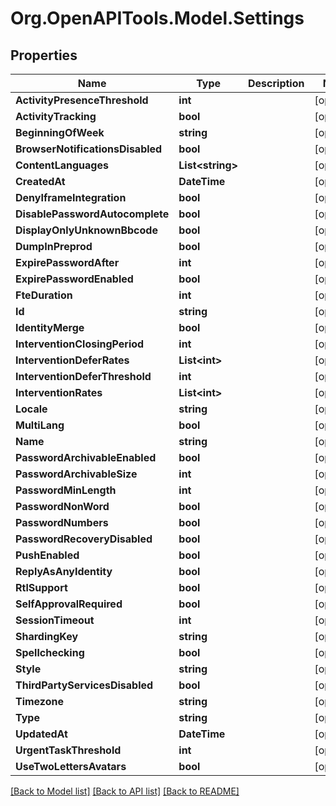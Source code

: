 # Org.OpenAPITools.Model.Settings
## Properties

Name | Type | Description | Notes
------------ | ------------- | ------------- | -------------
**ActivityPresenceThreshold** | **int** |  | [optional] 
**ActivityTracking** | **bool** |  | [optional] 
**BeginningOfWeek** | **string** |  | [optional] 
**BrowserNotificationsDisabled** | **bool** |  | [optional] 
**ContentLanguages** | **List&lt;string&gt;** |  | [optional] 
**CreatedAt** | **DateTime** |  | [optional] 
**DenyIframeIntegration** | **bool** |  | [optional] 
**DisablePasswordAutocomplete** | **bool** |  | [optional] 
**DisplayOnlyUnknownBbcode** | **bool** |  | [optional] 
**DumpInPreprod** | **bool** |  | [optional] 
**ExpirePasswordAfter** | **int** |  | [optional] 
**ExpirePasswordEnabled** | **bool** |  | [optional] 
**FteDuration** | **int** |  | [optional] 
**Id** | **string** |  | [optional] 
**IdentityMerge** | **bool** |  | [optional] 
**InterventionClosingPeriod** | **int** |  | [optional] 
**InterventionDeferRates** | **List&lt;int&gt;** |  | [optional] 
**InterventionDeferThreshold** | **int** |  | [optional] 
**InterventionRates** | **List&lt;int&gt;** |  | [optional] 
**Locale** | **string** |  | [optional] 
**MultiLang** | **bool** |  | [optional] 
**Name** | **string** |  | [optional] 
**PasswordArchivableEnabled** | **bool** |  | [optional] 
**PasswordArchivableSize** | **int** |  | [optional] 
**PasswordMinLength** | **int** |  | [optional] 
**PasswordNonWord** | **bool** |  | [optional] 
**PasswordNumbers** | **bool** |  | [optional] 
**PasswordRecoveryDisabled** | **bool** |  | [optional] 
**PushEnabled** | **bool** |  | [optional] 
**ReplyAsAnyIdentity** | **bool** |  | [optional] 
**RtlSupport** | **bool** |  | [optional] 
**SelfApprovalRequired** | **bool** |  | [optional] 
**SessionTimeout** | **int** |  | [optional] 
**ShardingKey** | **string** |  | [optional] 
**Spellchecking** | **bool** |  | [optional] 
**Style** | **string** |  | [optional] 
**ThirdPartyServicesDisabled** | **bool** |  | [optional] 
**Timezone** | **string** |  | [optional] 
**Type** | **string** |  | [optional] 
**UpdatedAt** | **DateTime** |  | [optional] 
**UrgentTaskThreshold** | **int** |  | [optional] 
**UseTwoLettersAvatars** | **bool** |  | [optional] 

[[Back to Model list]](../README.md#documentation-for-models) [[Back to API list]](../README.md#documentation-for-api-endpoints) [[Back to README]](../README.md)

